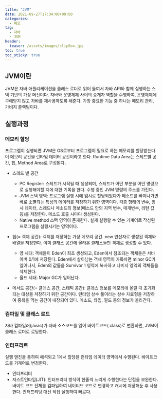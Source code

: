 ```yaml
---
title: "JVM"
date: 2021-09-27T17:34:00+09:00
categories:
  - 메모
tag:
  - 자바
  - JVM
header:
  teaser: /assets/images/slipBox.jpg
toc: true
toc_sticky: true
---
```


## JVM이란

JVM은 자바 애플리케이션을 클래스 로더로 읽어 들여서 자바 API와 함께 실행하는 스택 기반의 가상 머신이다. 자바와 운영체제 사이의 중개자 역할을 수행하여, 운영체제에 구애받지 않고 자바를 재사용하도록 해준다. 가장 중요한 기능 중 하나는 메모리 관리, 가비지 콜렉팅이다.

## 실행과정

### 메모리 할당

프로그램이 실행되면 JVM은 OS로부터 프로그램이 필요로 하는 메모리를 할당받는다. 이 메모리 공간을 런타임 데이터 공간이라고 한다. Runtime Data Area는 스레드별 공간, 힙, Method Area로 구성된다.

- 스레드 별 공간

  - PC Register: 스레드가 시작될 때 생성되며, 스레드가 어떤 부분을 어떤 명령으로 실행해야할 지에 대한 기록을 한다. 수행 중인 JVM 명령의 주소를 가진다.
  - JVM 스택 영역: 프로그램 실행 시에 임시로 할당되었다가 메소드를 빠져나가면 바로 소멸되는 특성의 데이터를 저장하기 위한 영역이다. 각종 형태의 변수, 임시 데이터, 스레드나 메소드의 정보(메소드 안의 지역 변수, 매개변수, 리턴 값 등)를 저장한다. 메소드 호출 시마다 생성된다.
  - Native method 스택 영역이 존재한다. 실제 실행할 수 있는 기계어로 작성된 프로그램을 실행시키는 영역이다.

- 힙(= 객체 공간): 객체를 저장하는 가상 메모리 공간. new 연산자로 생성된 객체와 배열을 저장한다. 이미 클래스 공간에 올라온 클래스들만 객체로 생성할 수 있다.

  - 영 세대: 객체들이 Eden이 최초 생성되고, Eden에서 참조되는 객체들은 서바이버 0/1에 저장된다. Eden에서 살아남는 객체 영역이 가득차면 minor GC가 일어나서, Eden의 값들을 Survivor 1 영역에 복사하고 나머지 영역의 객체들을 삭제한다.
  - 올드 세대: Major GC가 일어난다.

- 메서드 공간(= 클래스 공간, 스태틱 공간): 클래스 정보를 메모리에 올릴 때 초기화되는 대상을 저장하기 위한 공간이다. 런타임 상수 풀이라는 상수 자료형을 저장하여 중복을 막는 공간이 내장되어 있다. 메소드, 타입, 필드 등의 정보가 올라간다.

### 컴파일 및 클래스 로드

자바 컴파일러(javac)가 자바 소스코드를 읽어 바이트코드(.class)로 변환하면, JVM이 클래스 로더로 로딩한다.

### 인터프리트

실행 엔진을 통하여 해석되고 1에서 할당된 런타임 데이터 영역에서 수행된다. 바이트코드를 기계어로 변경한다.

- 인터프리터
- 저스트인타임(JIT): 인터프리터 방식이 한줄씩 느리게 수행한다는 단점을 보완한다. 바이트 코드 전체를 컴파일하여 네이티브 코드로 변경하고 캐시에 저장해둔 후 사용한다. 인터프리팅 대신 직접 실행하여 빠르다.
